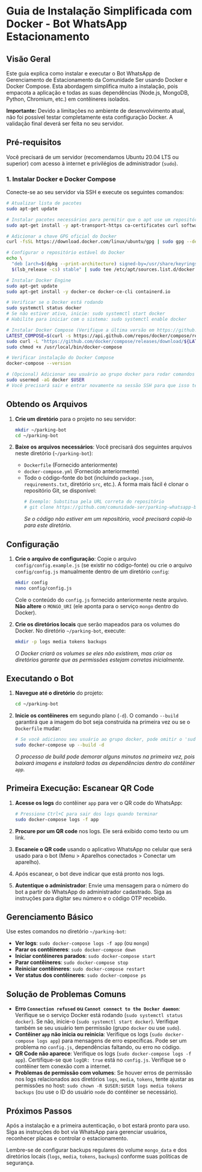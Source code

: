 # Guia de Instalação Simplificada com Docker - Bot WhatsApp Estacionamento

## Visão Geral

Este guia explica como instalar e executar o Bot WhatsApp de Gerenciamento de Estacionamento da Comunidade Ser usando Docker e Docker Compose. Esta abordagem simplifica muito a instalação, pois empacota a aplicação e todas as suas dependências (Node.js, MongoDB, Python, Chromium, etc.) em contêineres isolados.

**Importante:** Devido a limitações no ambiente de desenvolvimento atual, não foi possível testar completamente esta configuração Docker. A validação final deverá ser feita no seu servidor.

## Pré-requisitos

Você precisará de um servidor (recomendamos Ubuntu 20.04 LTS ou superior) com acesso à internet e privilégios de administrador (`sudo`).

### 1. Instalar Docker e Docker Compose

Conecte-se ao seu servidor via SSH e execute os seguintes comandos:

```bash
# Atualizar lista de pacotes
sudo apt-get update

# Instalar pacotes necessários para permitir que o apt use um repositório sobre HTTPS
sudo apt-get install -y apt-transport-https ca-certificates curl software-properties-common

# Adicionar a chave GPG oficial do Docker
curl -fsSL https://download.docker.com/linux/ubuntu/gpg | sudo gpg --dearmor -o /usr/share/keyrings/docker-archive-keyring.gpg

# Configurar o repositório estável do Docker
echo \
  "deb [arch=$(dpkg --print-architecture) signed-by=/usr/share/keyrings/docker-archive-keyring.gpg] https://download.docker.com/linux/ubuntu \
  $(lsb_release -cs) stable" | sudo tee /etc/apt/sources.list.d/docker.list > /dev/null

# Instalar Docker Engine
sudo apt-get update
sudo apt-get install -y docker-ce docker-ce-cli containerd.io

# Verificar se o Docker está rodando
sudo systemctl status docker
# Se não estiver ativo, inicie: sudo systemctl start docker
# Habilite para iniciar com o sistema: sudo systemctl enable docker

# Instalar Docker Compose (Verifique a última versão em https://github.com/docker/compose/releases)
LATEST_COMPOSE=$(curl -s https://api.github.com/repos/docker/compose/releases/latest | grep "tag_name" | cut -d\" -f4)
sudo curl -L "https://github.com/docker/compose/releases/download/${LATEST_COMPOSE}/docker-compose-$(uname -s)-$(uname -m)" -o /usr/local/bin/docker-compose
sudo chmod +x /usr/local/bin/docker-compose

# Verificar instalação do Docker Compose
docker-compose --version

# (Opcional) Adicionar seu usuário ao grupo docker para rodar comandos sem sudo
sudo usermod -aG docker $USER
# Você precisará sair e entrar novamente na sessão SSH para que isso tenha efeito.
```

## Obtendo os Arquivos

1.  **Crie um diretório** para o projeto no seu servidor:
    ```bash
    mkdir ~/parking-bot
    cd ~/parking-bot
    ```

2.  **Baixe os arquivos necessários**: Você precisará dos seguintes arquivos neste diretório (`~/parking-bot`):
    *   `Dockerfile` (Fornecido anteriormente)
    *   `docker-compose.yml` (Fornecido anteriormente)
    *   Todo o código-fonte do bot (incluindo `package.json`, `requirements.txt`, diretório `src`, etc.). A forma mais fácil é clonar o repositório Git, se disponível:
        ```bash
        # Exemplo: Substitua pela URL correta do repositório
        # git clone https://github.com/comunidade-ser/parking-whatsapp-bot.git .
        ```
        *Se o código não estiver em um repositório, você precisará copiá-lo para este diretório.*

## Configuração

1.  **Crie o arquivo de configuração**: Copie o arquivo `config/config.example.js` (se existir no código-fonte) ou crie o arquivo `config/config.js` manualmente dentro de um diretório `config`:
    ```bash
    mkdir config
    nano config/config.js
    ```
    Cole o conteúdo do `config.js` fornecido anteriormente neste arquivo. **Não altere** o `MONGO_URI` (ele aponta para o serviço `mongo` dentro do Docker).

2.  **Crie os diretórios locais** que serão mapeados para os volumes do Docker. No diretório `~/parking-bot`, execute:
    ```bash
    mkdir -p logs media tokens backups
    ```
    *O Docker criará os volumes se eles não existirem, mas criar os diretórios garante que as permissões estejam corretas inicialmente.*

## Executando o Bot

1.  **Navegue até o diretório** do projeto:
    ```bash
    cd ~/parking-bot
    ```

2.  **Inicie os contêineres** em segundo plano (`-d`). O comando `--build` garantirá que a imagem do bot seja construída na primeira vez ou se o `Dockerfile` mudar:
    ```bash
    # Se você adicionou seu usuário ao grupo docker, pode omitir o 'sudo'
    sudo docker-compose up --build -d
    ```
    *O processo de build pode demorar alguns minutos na primeira vez, pois baixará imagens e instalará todas as dependências dentro do contêiner `app`.*

## Primeira Execução: Escanear QR Code

1.  **Acesse os logs** do contêiner `app` para ver o QR code do WhatsApp:
    ```bash
    # Pressione Ctrl+C para sair dos logs quando terminar
    sudo docker-compose logs -f app
    ```

2.  **Procure por um QR code** nos logs. Ele será exibido como texto ou um link.

3.  **Escaneie o QR code** usando o aplicativo WhatsApp no celular que será usado para o bot (Menu > Aparelhos conectados > Conectar um aparelho).

4.  Após escanear, o bot deve indicar que está pronto nos logs.

5.  **Autentique o administrador**: Envie uma mensagem para o número do bot a partir do WhatsApp do administrador cadastrado. Siga as instruções para digitar seu número e o código OTP recebido.

## Gerenciamento Básico

Use estes comandos no diretório `~/parking-bot`:

*   **Ver logs**: `sudo docker-compose logs -f app` (ou `mongo`)
*   **Parar os contêineres**: `sudo docker-compose down`
*   **Iniciar contêineres parados**: `sudo docker-compose start`
*   **Parar contêineres**: `sudo docker-compose stop`
*   **Reiniciar contêineres**: `sudo docker-compose restart`
*   **Ver status dos contêineres**: `sudo docker-compose ps`

## Solução de Problemas Comuns

*   **Erro `Connection refused` ou `Cannot connect to the Docker daemon`**: Verifique se o serviço Docker está rodando (`sudo systemctl status docker`). Se não, inicie-o (`sudo systemctl start docker`). Verifique também se seu usuário tem permissão (grupo `docker` ou use `sudo`).
*   **Contêiner `app` não inicia ou reinicia**: Verifique os logs (`sudo docker-compose logs app`) para mensagens de erro específicas. Pode ser um problema no `config.js`, dependências faltando, ou erro no código.
*   **QR Code não aparece**: Verifique os logs (`sudo docker-compose logs -f app`). Certifique-se que `logQR: true` está no `config.js`. Verifique se o contêiner tem conexão com a internet.
*   **Problemas de permissão com volumes**: Se houver erros de permissão nos logs relacionados aos diretórios `logs`, `media`, `tokens`, tente ajustar as permissões no host: `sudo chown -R $USER:$USER logs media tokens backups` (ou use o ID do usuário `node` do contêiner se necessário).

## Próximos Passos

Após a instalação e a primeira autenticação, o bot estará pronto para uso. Siga as instruções do bot via WhatsApp para gerenciar usuários, reconhecer placas e controlar o estacionamento.

Lembre-se de configurar backups regulares do volume `mongo_data` e dos diretórios locais (`logs`, `media`, `tokens`, `backups`) conforme suas políticas de segurança.
